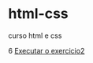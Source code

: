 # html-css
 curso html e css


6 <a href='https://fabriciosfalchet.github.io/html-css/ex/ex2/index'>Executar o exercicio2</a>